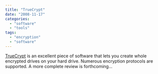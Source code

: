 ```yaml
---
title: "TrueCrypt"
date: "2008-11-17"
categories: 
  - "software"
  - "tools"
tags: 
  - "encryption"
  - "software"
---
```


[TrueCrypt](http://www.truecrypt.org/ "TrueCrypt") is an excellent piece of software that lets you create whole encrypted drives on your hard drive. Numerous encryption protocols are supported. A more complete review is forthcoming...
